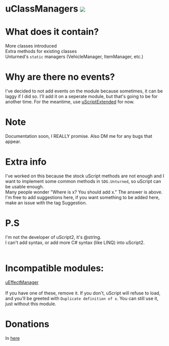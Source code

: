 # uClassManagers [![](https://img.shields.io/github/downloads/realtrollman2319/uClassManagers/total.svg)](https://github.com/realtrollman2319/uClassManagers/releases)

# What does it contain?
More classes introduced<br/>
Extra methods for existing classes<br/>
Unturned's `static` managers (VehicleManager, ItemManager, etc.)<br/>

# Why are there no events?
I've decided to not add events on the module because sometimes, it can be laggy if I did so.
I'll add it on a seperate module, but that's going to be for another time.
For the meantime, use [uScriptExtended](https://github.com/MolyiEZ/uScriptExtended) for now.

# Note
Documentation soon, I REALLY promise.
Also DM me for any bugs that appear.<br/>

# Extra info
I've worked on this because the stock uScript methods are not enough and I want to implement some common methods in `SDG.Unturned`, so uScript can be usable enough.<br/>
Many people wonder "Where is x? You should add x." The answer is above.<br/>
I'm free to add suggestions here, if you want something to be added here, make an issue with the tag Suggestion.<br/>

# P.S
I'm not the developer of uScript2, it's @strlng.<br/>
I can't add syntax, or add more C# syntax (like LINQ) into uScript2.<br/>
<br/>
# Incompatible modules:
[uEffectManager](https://discord.com/channels/578652868328947744/843614954514808882/1071731574254612541)<br/>
<br/>
If you have one of these, remove it. If you don't, uScript will refuse to load, and you'll be greeted with `Duplicate definition of x`.
You can still use it, just without this module.<br/>

# Donations
In [here](https://cgproductions-store.tebex.io/package/5222683)
